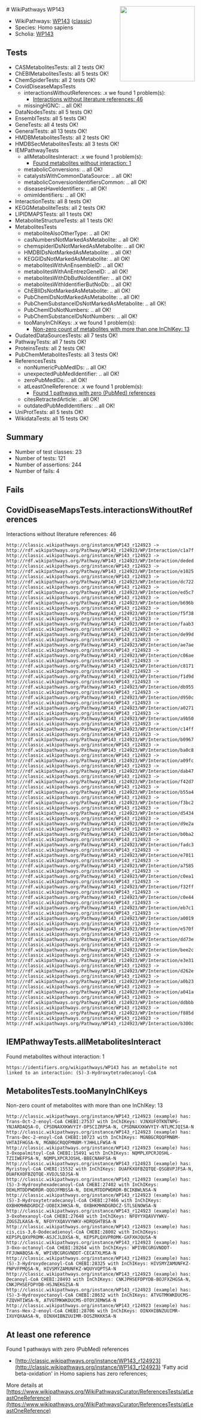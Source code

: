<img style="float: right; width: 200px" src="https://cms-assets.nporadio.nl/npo3fm/NPO-Serious-Request-Logo-Groen-Ik-Steun-RGB.png" />
# WikiPathways WP143

* WikiPathways: [WP143](https://wikipathways.org/pathways/WP143) ([classic](https://classic.wikipathways.org/instance/WP143))
* Species: Homo sapiens
* Scholia: [WP143](https://scholia.toolforge.org/wikipathways/WP143)
## Tests
* CASMetabolitesTests: all 2 tests OK!
* ChEBIMetabolitesTests: all 5 tests OK!
* ChemSpiderTests: all 2 tests OK!
* CovidDiseaseMapsTests
    * interactionsWithoutReferences: .x we found 1 problem(s):
        * [Interactions without literature references: 46](#9701cd44)
    * missingHGNC: .. all OK!
* DataNodesTests: all 5 tests OK!
* EnsemblTests: all 5 tests OK!
* GeneTests: all 4 tests OK!
* GeneralTests: all 13 tests OK!
* HMDBMetabolitesTests: all 2 tests OK!
* HMDBSecMetabolitesTests: all 3 tests OK!
* IEMPathwayTests
    * allMetabolitesInteract: .x we found 1 problem(s):
        * [Found metabolites without interaction: 1](#2bc2e7ec)
    * metabolicConversions: .. all OK!
    * catalystsWithCommonDataSource: .. all OK!
    * metabolicConversionIdentifiersCommon: .. all OK!
    * diseasesHaveIdentifiers: .. all OK!
    * omimIdentifiers: .. all OK!
* InteractionTests: all 8 tests OK!
* KEGGMetaboliteTests: all 2 tests OK!
* LIPIDMAPSTests: all 1 tests OK!
* MetaboliteStructureTests: all 1 tests OK!
* MetabolitesTests
    * metaboliteAlsoOtherType: .. all OK!
    * casNumbersNotMarkedAsMetabolite: .. all OK!
    * chemspiderIDsNotMarkedAsMetabolite: .. all OK!
    * HMDBIDsNotMarkedAsMetabolite: .. all OK!
    * KEGGIDsNotMarkedAsMetabolite: .. all OK!
    * metabolitesWithAnEnsembleID: .. all OK!
    * metabolitesWithAnEntrezGeneID: .. all OK!
    * metabolitesWithDbButNoIdentifier: .. all OK!
    * metabolitesWithIdentifierButNoDb: .. all OK!
    * ChEBIIDsNotMarkedAsMetabolite: .. all OK!
    * PubChemIDsNotMarkedAsMetabolite: .. all OK!
    * PubChemSubstanceIDsNotMarkedAsMetabolite: .. all OK!
    * PubChemIDsNotNumbers: .. all OK!
    * PubChemSubstanceIDsNotNumbers: .. all OK!
    * tooManyInChIKeys: .x we found 1 problem(s):
        * [Non-zero count of metabolites with more than one InChIKey: 13](#f79c6c75)
* OudatedDataSourcesTests: all 7 tests OK!
* PathwayTests: all 7 tests OK!
* ProteinsTests: all 2 tests OK!
* PubChemMetabolitesTests: all 3 tests OK!
* ReferencesTests
    * nonNumericPubMedIDs: .. all OK!
    * unexpectedPubMedIdentifier: .. all OK!
    * zeroPubMedIDs: .. all OK!
    * atLeastOneReference: .x we found 1 problem(s):
        * [Found 1 pathways with zero (PubMed) references](#d0a459f0)
    * citesRetractedArticle: .. all OK!
    * outdatedPubMedIdentifiers: .. all OK!
* UniProtTests: all 5 tests OK!
* WikidataTests: all 15 tests OK!


## Summary

* Number of test classes: 23
* Number of tests: 121
* Number of assertions: 244
* Number of fails: 4

## Fails

<a name="9701cd44" />

## CovidDiseaseMapsTests.interactionsWithoutReferences

Interactions without literature references: 46
```
http://classic.wikipathways.org/instance/WP143_r124923 -> http://rdf.wikipathways.org/Pathway/WP143_r124923/WP/Interaction/c1a7f
http://classic.wikipathways.org/instance/WP143_r124923 -> http://rdf.wikipathways.org/Pathway/WP143_r124923/WP/Interaction/deded
http://classic.wikipathways.org/instance/WP143_r124923 -> http://rdf.wikipathways.org/Pathway/WP143_r124923/WP/Interaction/e1025
http://classic.wikipathways.org/instance/WP143_r124923 -> http://rdf.wikipathways.org/Pathway/WP143_r124923/WP/Interaction/dc722
http://classic.wikipathways.org/instance/WP143_r124923 -> http://rdf.wikipathways.org/Pathway/WP143_r124923/WP/Interaction/ed5c7
http://classic.wikipathways.org/instance/WP143_r124923 -> http://rdf.wikipathways.org/Pathway/WP143_r124923/WP/Interaction/b696b
http://classic.wikipathways.org/instance/WP143_r124923 -> http://rdf.wikipathways.org/Pathway/WP143_r124923/WP/Interaction/f5f38
http://classic.wikipathways.org/instance/WP143_r124923 -> http://rdf.wikipathways.org/Pathway/WP143_r124923/WP/Interaction/faab3
http://classic.wikipathways.org/instance/WP143_r124923 -> http://rdf.wikipathways.org/Pathway/WP143_r124923/WP/Interaction/de99d
http://classic.wikipathways.org/instance/WP143_r124923 -> http://rdf.wikipathways.org/Pathway/WP143_r124923/WP/Interaction/ae7ae
http://classic.wikipathways.org/instance/WP143_r124923 -> http://rdf.wikipathways.org/Pathway/WP143_r124923/WP/Interaction/c06ae
http://classic.wikipathways.org/instance/WP143_r124923 -> http://rdf.wikipathways.org/Pathway/WP143_r124923/WP/Interaction/c8171
http://classic.wikipathways.org/instance/WP143_r124923 -> http://rdf.wikipathways.org/Pathway/WP143_r124923/WP/Interaction/f1d9d
http://classic.wikipathways.org/instance/WP143_r124923 -> http://rdf.wikipathways.org/Pathway/WP143_r124923/WP/Interaction/db955
http://classic.wikipathways.org/instance/WP143_r124923 -> http://rdf.wikipathways.org/Pathway/WP143_r124923/WP/Interaction/d950c
http://classic.wikipathways.org/instance/WP143_r124923 -> http://rdf.wikipathways.org/Pathway/WP143_r124923/WP/Interaction/a0271
http://classic.wikipathways.org/instance/WP143_r124923 -> http://rdf.wikipathways.org/Pathway/WP143_r124923/WP/Interaction/a9b50
http://classic.wikipathways.org/instance/WP143_r124923 -> http://rdf.wikipathways.org/Pathway/WP143_r124923/WP/Interaction/c14ff
http://classic.wikipathways.org/instance/WP143_r124923 -> http://rdf.wikipathways.org/Pathway/WP143_r124923/WP/Interaction/b0967
http://classic.wikipathways.org/instance/WP143_r124923 -> http://rdf.wikipathways.org/Pathway/WP143_r124923/WP/Interaction/ba0c8
http://classic.wikipathways.org/instance/WP143_r124923 -> http://rdf.wikipathways.org/Pathway/WP143_r124923/WP/Interaction/a09fc
http://classic.wikipathways.org/instance/WP143_r124923 -> http://rdf.wikipathways.org/Pathway/WP143_r124923/WP/Interaction/dab47
http://classic.wikipathways.org/instance/WP143_r124923 -> http://rdf.wikipathways.org/Pathway/WP143_r124923/WP/Interaction/f42d7
http://classic.wikipathways.org/instance/WP143_r124923 -> http://rdf.wikipathways.org/Pathway/WP143_r124923/WP/Interaction/b55a4
http://classic.wikipathways.org/instance/WP143_r124923 -> http://rdf.wikipathways.org/Pathway/WP143_r124923/WP/Interaction/f3bc2
http://classic.wikipathways.org/instance/WP143_r124923 -> http://rdf.wikipathways.org/Pathway/WP143_r124923/WP/Interaction/d5434
http://classic.wikipathways.org/instance/WP143_r124923 -> http://rdf.wikipathways.org/Pathway/WP143_r124923/WP/Interaction/d9e2a
http://classic.wikipathways.org/instance/WP143_r124923 -> http://rdf.wikipathways.org/Pathway/WP143_r124923/WP/Interaction/b0ba2
http://classic.wikipathways.org/instance/WP143_r124923 -> http://rdf.wikipathways.org/Pathway/WP143_r124923/WP/Interaction/fadc3
http://classic.wikipathways.org/instance/WP143_r124923 -> http://rdf.wikipathways.org/Pathway/WP143_r124923/WP/Interaction/e7011
http://classic.wikipathways.org/instance/WP143_r124923 -> http://rdf.wikipathways.org/Pathway/WP143_r124923/WP/Interaction/a7585
http://classic.wikipathways.org/instance/WP143_r124923 -> http://rdf.wikipathways.org/Pathway/WP143_r124923/WP/Interaction/c0ea1
http://classic.wikipathways.org/instance/WP143_r124923 -> http://rdf.wikipathways.org/Pathway/WP143_r124923/WP/Interaction/f32ff
http://classic.wikipathways.org/instance/WP143_r124923 -> http://rdf.wikipathways.org/Pathway/WP143_r124923/WP/Interaction/c0e44
http://classic.wikipathways.org/instance/WP143_r124923 -> http://rdf.wikipathways.org/Pathway/WP143_r124923/WP/Interaction/eb7c1
http://classic.wikipathways.org/instance/WP143_r124923 -> http://rdf.wikipathways.org/Pathway/WP143_r124923/WP/Interaction/a0019
http://classic.wikipathways.org/instance/WP143_r124923 -> http://rdf.wikipathways.org/Pathway/WP143_r124923/WP/Interaction/e570f
http://classic.wikipathways.org/instance/WP143_r124923 -> http://rdf.wikipathways.org/Pathway/WP143_r124923/WP/Interaction/dd73e
http://classic.wikipathways.org/instance/WP143_r124923 -> http://rdf.wikipathways.org/Pathway/WP143_r124923/WP/Interaction/bee2c
http://classic.wikipathways.org/instance/WP143_r124923 -> http://rdf.wikipathways.org/Pathway/WP143_r124923/WP/Interaction/e3e31
http://classic.wikipathways.org/instance/WP143_r124923 -> http://rdf.wikipathways.org/Pathway/WP143_r124923/WP/Interaction/d262e
http://classic.wikipathways.org/instance/WP143_r124923 -> http://rdf.wikipathways.org/Pathway/WP143_r124923/WP/Interaction/a0b23
http://classic.wikipathways.org/instance/WP143_r124923 -> http://rdf.wikipathways.org/Pathway/WP143_r124923/WP/Interaction/a041a
http://classic.wikipathways.org/instance/WP143_r124923 -> http://rdf.wikipathways.org/Pathway/WP143_r124923/WP/Interaction/ddbbb
http://classic.wikipathways.org/instance/WP143_r124923 -> http://rdf.wikipathways.org/Pathway/WP143_r124923/WP/Interaction/f885d
http://classic.wikipathways.org/instance/WP143_r124923 -> http://rdf.wikipathways.org/Pathway/WP143_r124923/WP/Interaction/b300c
```

<a name="2bc2e7ec" />

## IEMPathwayTests.allMetabolitesInteract

Found metabolites without interaction: 1
```
https://identifiers.org/wikipathways/WP143 has an metabolite not linked to an interaction: (S)-3-Hydroxytetradecanoyl-CoA
```

<a name="f79c6c75" />

## MetabolitesTests.tooManyInChIKeys

Non-zero count of metabolites with more than one InChIKey: 13
```
http://classic.wikipathways.org/instance/WP143_r124923 (example) has: Trans-Oct-2-enoyl-CoA CHEBI:27537 with InChIKeys: VJNXUFOTKNTNPG-YNJARDAQSA-O, CPSDNAXXKWVYIY-DPSCIZRPSA-N, CPSDNAXXKWVYIY-NTLMCJQISA-N
http://classic.wikipathways.org/instance/WP143_r124923 (example) has: Trans-Dec-2-enoyl-CoA CHEBI:10723 with InChIKeys: MGNBGCRQQFMNBM-VHTAIFHGSA-N, MGNBGCRQQFMNBM-YJHHLLFWSA-N
http://classic.wikipathways.org/instance/WP143_r124923 (example) has: 3-Oxopalmitoyl-CoA CHEBI:15491 with InChIKeys: NQMPLXPCRJOSHL-TZIIWEFPSA-N, NQMPLXPCRJOSHL-BBECNAHFSA-N
http://classic.wikipathways.org/instance/WP143_r124923 (example) has: Myristoyl-CoA CHEBI:15532 with InChIKeys: DUAFKXOFBZQTQE-QSGBVPJFSA-N, DUAFKXOFBZQTQE-XVDJLSDJSA-N
http://classic.wikipathways.org/instance/WP143_r124923 (example) has: (S)-3-Hydroxyhexadecanoyl-CoA CHEBI:27402 with InChIKeys: DEHLMTDDPWDRDR-QQOJFMBSSA-N, DEHLMTDDPWDRDR-BCIKBWLNSA-N
http://classic.wikipathways.org/instance/WP143_r124923 (example) has: (S)-3-Hydroxytetradecanoyl-CoA CHEBI:27466 with InChIKeys: OXBHKMHNDGRDCZ-UOBIXJHKSA-N, OXBHKMHNDGRDCZ-STLSENOWSA-N
http://classic.wikipathways.org/instance/WP143_r124923 (example) has: 3-Oxohexanoyl-CoA CHEBI:27648 with InChIKeys: NFOYYXQAVVYWKV-ZOGSZLKASA-N, NFOYYXQAVVYWKV-HDRQGHTBSA-N
http://classic.wikipathways.org/instance/WP143_r124923 (example) has: cis,cis-3,6-Dodecadienoyl-CoA CHEBI:28002 with InChIKeys: KEPSPLQXVPROMK-ASJCJLDXSA-N, KEPSPLQXVPROMK-GXFXHJQUSA-N
http://classic.wikipathways.org/instance/WP143_r124923 (example) has: 3-Oxo-octanoyl-CoA CHEBI:28264 with InChIKeys: WPIVBCGRGVNDDT-FFJUWABQSA-N, WPIVBCGRGVNDDT-CECATXLMSA-N
http://classic.wikipathways.org/instance/WP143_r124923 (example) has: (S)-3-Hydroxydecanoyl-CoA CHEBI:28325 with InChIKeys: HIVSMYZAMUNFKZ-PNPVFPMQSA-N, HIVSMYZAMUNFKZ-WQUYVQPTSA-N
http://classic.wikipathways.org/instance/WP143_r124923 (example) has: Decanoyl-CoA CHEBI:28493 with InChIKeys: CNKJPHSEFDPYDB-BOJFXZHGSA-N, CNKJPHSEFDPYDB-HSJNEKGZSA-N
http://classic.wikipathways.org/instance/WP143_r124923 (example) has: (S)-3-Hydroxyoctanoyl-CoA CHEBI:28632 with InChIKeys: ATVGTMKWKDUCMS-FZQVHTIWSA-N, ATVGTMKWKDUCMS-OTOYJEMWSA-N
http://classic.wikipathways.org/instance/WP143_r124923 (example) has: Trans-Hex-2-enoyl-CoA CHEBI:28706 with InChIKeys: OINXHIBNZUUIMR-IXUYQXAASA-N, OINXHIBNZUUIMR-DOSZRKKKSA-N
```

<a name="d0a459f0" />

## At least one reference

Found 1 pathways with zero (PubMed) references

* [http://classic.wikipathways.org/instance/WP143_r124923](http://classic.wikipathways.org/instance/WP143_r124923) 'Fatty acid beta-oxidation' in Homo sapiens has zero references; 


More details at [https://www.wikipathways.org/WikiPathwaysCurator/ReferencesTests/atLeastOneReference](https://www.wikipathways.org/WikiPathwaysCurator/ReferencesTests/atLeastOneReference)

